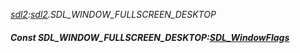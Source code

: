 _[sdl2](../../modules/sdl2/sdl2-module.md):[sdl2](../../modules/sdl2/sdl2-module.md).SDL\_WINDOW\_FULLSCREEN\_DESKTOP_
##### Const SDL\_WINDOW\_FULLSCREEN\_DESKTOP:[SDL_WindowFlags](../../modules/sdl2/sdl2-sdl_windowflags.md)
